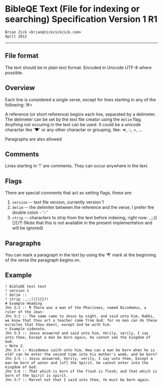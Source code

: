 # BibleQE Text (File for indexing or searching) Specification Version 1 R1

    Brian Zick <brian@zickzickzick.com>
    April 2012 
    
---

## File format

The text should be in plain text format. Encoded in Unicode UTF-8 where possible.

## Overview

Each line is considered a single verse, except for lines starting in any of the following: !#>

A reference (or short reference) begins each line, separated by a delimeter. The delimeter can be set by the text file creator using the `delim` flag. Anything not occuring in the text can be used. It could be a unicode charactar like '♥' or any other charactar or grouping, like: =>, ::, =, ...

Paragraphs are also allowed

## Comments

Lines starting in '!' are comments. They can occur anywhere in the text.

## Flags

There are special comments that act as setting flags, these are:

1. `version` -- text file version, currently version 1
2. `delim` -- the delimiter between the reference and the verse, I prefer the double colon - '::'
3. `strip` -- characters to strip from the text before indexing, right now: .,:;()[]{}?! (Note that this is not available in the present implementation and will be ignored)

## Paragraphs

You can mark a paragraph in the text by using the '¶' mark at the beginning of the verse the paragraph begins on.

## Example

    ! BibleQE test text
	! version 1
	! delim ::
	! strip .,:;()[]{}?!
	# Example Heading
	Jhn 3:1 :: ¶ There was a man of the Pharisees, named Nicodemus, a ruler of the Jews:
	Jhn 3:2 :: The same came to Jesus by night, and said unto him, Rabbi, we know that thou art a teacher come from God: for no man can do these miracles that thou doest, except God be with him.
	> Example sidenote.
	Jhn 3:3 :: Jesus answered and said unto him, Verily, verily, I say unto thee, Except a man be born again, he cannot see the kingdom of God.
	> Note 2.
	Jhn 3:4 :: Nicodemus saith unto him, How can a man be born when he is old? can he enter the second time into his mother's womb, and be born?
	Jhn 3:5 :: Jesus answered, Verily, verily, I say unto thee, Except a man be born of water and [of] the Spirit, he cannot enter into the kingdom of God.
	Jhn 3:6 :: That which is born of the flesh is flesh; and that which is born of the Spirit is spirit.
	Jhn 3:7 :: Marvel not that I said unto thee, Ye must be born again.
    